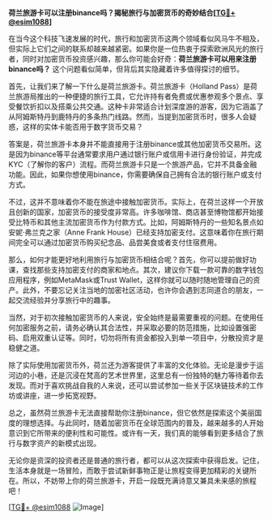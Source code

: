 **荷兰旅游卡可以注册binance吗？揭秘旅行与加密货币的奇妙结合[[TG💪+ @esim1088](https://t.me/s/esim1088)]**

在当今这个科技飞速发展的时代，旅行和加密货币这两个领域看似风马牛不相及，但实际上它们之间的联系却越来越紧密。如果你是一位热衷于探索欧洲风光的旅行者，同时对加密货币投资感兴趣，那么你可能会好奇：**荷兰旅游卡可以用来注册binance吗？** 这个问题看似简单，但背后其实隐藏着许多值得探讨的细节。

首先，让我们来了解一下什么是荷兰旅游卡。荷兰旅游卡（Holland Pass）是荷兰旅游局推出的一种便捷的旅行工具，它允许持有者免费或优惠参观多个景点、享受餐饮折扣以及搭乘公共交通。这种卡非常适合计划深度游的游客，因为它涵盖了从阿姆斯特丹到鹿特丹的多条热门线路。然而，当提到加密货币时，很多人会疑惑，这样的实体卡能否用于数字货币交易？

答案是，荷兰旅游卡本身并不能直接用于注册binance或其他加密货币交易所。这是因为binance等平台通常要求用户通过银行账户或信用卡进行身份验证，并完成KYC（了解你的客户）流程。而荷兰旅游卡只是一个旅游产品，它并不具备金融功能。因此，如果你想使用binance，你需要确保自己拥有合法的银行账户或支付方式。

不过，这并不意味着你不能在旅途中接触加密货币。实际上，在荷兰这样一个开放且创新的国家，加密货币的接受度非常高。许多咖啡馆、商店甚至博物馆都开始接受比特币和其他主流加密货币作为付款方式。比如，阿姆斯特丹的一些知名景点如安妮·弗兰克之家（Anne Frank House）已经支持加密支付。这意味着你在旅行期间完全可以通过加密货币购买纪念品、品尝美食或者支付住宿费用。

那么，如何才能更好地利用旅行与加密货币相结合呢？首先，你可以提前做好功课，查找那些支持加密支付的商家和地点。其次，建议你下载一款可靠的数字钱包应用程序，例如MetaMask或Trust Wallet，这样你就可以随时随地管理自己的资产。此外，不要忘记关注当地的加密社区活动，也许你会遇到志同道合的朋友，一起交流经验并分享旅行中的趣事。

当然，对于初次接触加密货币的人来说，安全始终是最需要重视的问题。在使用任何加密服务之前，请务必确认其合法性，并采取必要的防范措施，比如设置强密码、启用双重认证等。同时，切勿将所有资金都投入到单一项目中，分散投资才是稳健之道。

除了实际使用加密货币外，荷兰还为游客提供了丰富的文化体验。无论是漫步于运河边的小巷，还是沉浸在梵高的艺术世界里，这里总有一份独特的魅力等待着你去发现。而对于喜欢挑战自我的人来说，还可以尝试参加一些关于区块链技术的工作坊或讲座，进一步拓宽视野。

总之，虽然荷兰旅游卡无法直接帮助你注册binance，但它依然是探索这个美丽国度的理想选择。与此同时，随着加密货币在全球范围内的普及，越来越多的人开始意识到它所带来的便利性和可能性。或许有一天，我们真的能够看到更多结合了旅行与数字资产的新模式出现。

无论你是资深的投资者还是普通的旅行者，都可以从这次探索中获得启发。记住，生活本身就是一场冒险，而敢于尝试新鲜事物正是让旅程变得更加精彩的关键所在。所以，不妨带上你的荷兰旅游卡，开启一段既充满诗意又兼具未来感的旅程吧！

[[TG💪+ @esim1088](https://t.me/s/esim1088) ![Image](https://i.postimg.cc/4NQfJmqS/Snipaste-2025-05-13-00-14-12.png)]